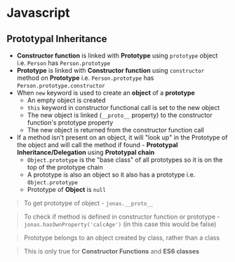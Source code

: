 # **Javascript**

## **Prototypal Inheritance**

* **Constructor function** is linked with **Prototype** using `prototype` object i.e. `Person` has `Person.prototype`
* **Prototype** is linked with **Constructor function** using `constructor` method on **Prototype** i.e. `Person.prototype` has `Person.prototype.constructor`
* When `new` keyword is used to create an **object** of a **prototype**
  * An empty object is created
  * `this` keyword in constructor functional call is set to the new object
  * The new object is linked (`__proto__` property) to the constructor function's prototype property
  * The new object is returned from the constructor function call
* If a method isn't present on an object, it will "look up" in the Prototype of the object and will call the method if found - **Prototypal Inheritance/Delegation** using **Prototypal chain**
  * `Object.prototype` is the "base class" of all prototypes so it is on the top of the prototype chain
  * A prototype is also an object so it also has a prototype i.e. `Object.prototype`
  * Prototype of **Object** is `null`

> To get prototype of object - `jonas.__proto__`

> To check if method is defined in constructor function or prototype - `jonas.hasOwnProperty('calcAge')` (in this case this would be false)

> Prototype belongs to an object created by class, rather than a class

> This is only true for **Constructor Functions** and **ES6 classes**